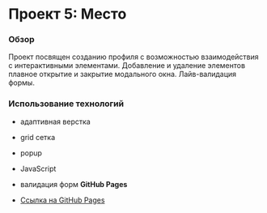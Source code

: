 # Проект 5: Место

### Обзор

 Проект посвящен созданию профиля с возможностью взаимодействия с интерактивными элементами. Добавление и удаление элементов плавное открытие и закрытие модального окна. Лайв-валидация формы.

### Использование технологий
* адаптивная верстка
* grid сетка
* popup
* JavaScript
* валидация форм
**GitHub Pages**

* [Ссылка на GitHub Pages](https://smaginalexander.github.io/mesto/.)

